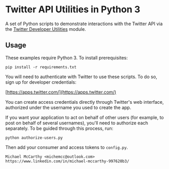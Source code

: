 # Twitter API Utilities in Python 3

A set of Python scripts to demonstrate interactions with the Twitter API
via the [Twitter Developer Utilities](https://github.com/michemcc/twitter-api-utils) module.

## Usage

These examples require Python 3. To install prerequisites:

    pip install -r requirements.txt

You will need to authenticate with Twitter to use these scripts. To do
so, sign up for developer credentials:

[https://apps.twitter.com/](https://apps.twitter.com/)

You can create access credentials directly through Twitter's web
interface, authorized under the username you used to create the app.

If you want your application to act on behalf of other users (for example,
to post on behalf of several usernames), you'll need to authorize each
separately. To be guided through this process, run:

    python authorize-users.py

Then add your consumer and access tokens to `config.py`.

    Michael McCarthy <michemcc@outlook.com>
    https://www.linkedin.com/in/michael-mccarthy-997620b3/
